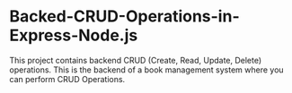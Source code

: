 # Backed-CRUD-Operations-in-Express-Node.js
This project contains backend CRUD (Create, Read, Update, Delete) operations. This is the backend of a book management system where you can perform CRUD Operations.
